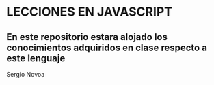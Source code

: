 # LECCIONES EN JAVASCRIPT
En este repositorio estara alojado los conocimientos adquiridos en clase respecto a este lenguaje
---
Sergio Novoa